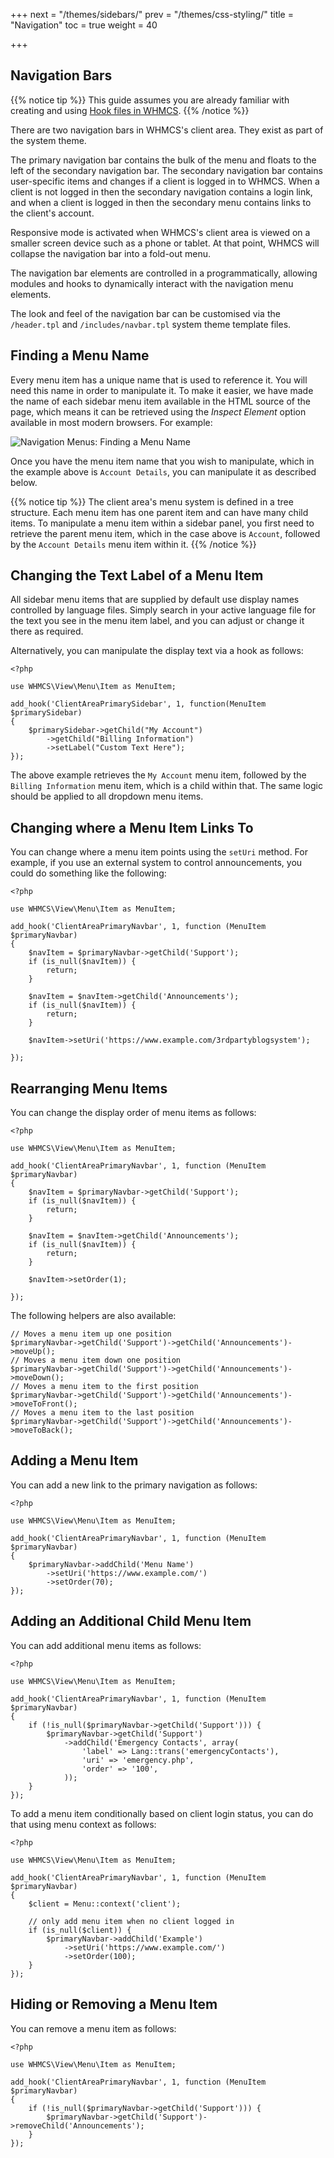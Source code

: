 +++
next = "/themes/sidebars/"
prev = "/themes/css-styling/"
title = "Navigation"
toc = true
weight = 40

+++

## Navigation Bars

{{% notice tip %}}
This guide assumes you are already familiar with creating and using [Hook files in WHMCS](/hooks/).
{{% /notice %}}

There are two navigation bars in WHMCS's client area. They exist as part of the system theme.

The primary navigation bar contains the bulk of the menu and floats to the left of the secondary navigation bar. The secondary navigation bar contains user-specific items and changes if a client is logged in to WHMCS. When a client is not logged in then the secondary navigation contains a login link, and when a client is logged in then the secondary menu contains links to the client's account.

Responsive mode is activated when WHMCS's client area is viewed on a smaller screen device such as a phone or tablet. At that point, WHMCS will collapse the navigation bar into a fold-out menu.

The navigation bar elements are controlled in a programmatically, allowing modules and hooks to dynamically interact with the navigation menu elements.

The look and feel of the navigation bar can be customised via the `/header.tpl` and `/includes/navbar.tpl` system theme template files.

## Finding a Menu Name

Every menu item has a unique name that is used to reference it. You will need this name in order to manipulate it. To make it easier, we have made the name of each sidebar menu item available in the HTML source of the page, which means it can be retrieved using the *Inspect Element* option available in most modern browsers. For example:

![Navigation Menus: Finding a Menu Name](menus-find-name.png)

Once you have the menu item name that you wish to manipulate, which in the example above is `Account Details`, you can manipulate it as described below.

{{% notice tip %}}
The client area's menu system is defined in a tree structure. Each menu item has one parent item and can have many child items. To manipulate a menu item within a sidebar panel, you first need to retrieve the parent menu item, which in the case above is `Account`, followed by the `Account Details` menu item within it.
{{% /notice %}}

## Changing the Text Label of a Menu Item

All sidebar menu items that are supplied by default use display names controlled by language files. Simply search in your active language file for the text you see in the menu item label, and you can adjust or change it there as required.

Alternatively, you can manipulate the display text via a hook as follows:

```
<?php

use WHMCS\View\Menu\Item as MenuItem;

add_hook('ClientAreaPrimarySidebar', 1, function(MenuItem $primarySidebar)
{
    $primarySidebar->getChild("My Account")
        ->getChild("Billing Information")
        ->setLabel("Custom Text Here");
});
```

The above example retrieves the `My Account` menu item, followed by the `Billing Information` menu item, which is a child within that. The same logic should be applied to all dropdown menu items.

## Changing where a Menu Item Links To

You can change where a menu item points using the `setUri` method. For example, if you use an external system to control announcements, you could do something like the following:

```
<?php

use WHMCS\View\Menu\Item as MenuItem;

add_hook('ClientAreaPrimaryNavbar', 1, function (MenuItem $primaryNavbar)
{
    $navItem = $primaryNavbar->getChild('Support');
    if (is_null($navItem)) {
        return;
    }

    $navItem = $navItem->getChild('Announcements');
    if (is_null($navItem)) {
        return;
    }

    $navItem->setUri('https://www.example.com/3rdpartyblogsystem');

});
```

## Rearranging Menu Items

You can change the display order of menu items as follows:

```
<?php

use WHMCS\View\Menu\Item as MenuItem;

add_hook('ClientAreaPrimaryNavbar', 1, function (MenuItem $primaryNavbar)
{
    $navItem = $primaryNavbar->getChild('Support');
    if (is_null($navItem)) {
        return;
    }

    $navItem = $navItem->getChild('Announcements');
    if (is_null($navItem)) {
        return;
    }

    $navItem->setOrder(1);

});
```

The following helpers are also available:

```
// Moves a menu item up one position
$primaryNavbar->getChild('Support')->getChild('Announcements')->moveUp();
// Moves a menu item down one position
$primaryNavbar->getChild('Support')->getChild('Announcements')->moveDown();
// Moves a menu item to the first position
$primaryNavbar->getChild('Support')->getChild('Announcements')->moveToFront();
// Moves a menu item to the last position
$primaryNavbar->getChild('Support')->getChild('Announcements')->moveToBack();
```

## Adding a Menu Item

You can add a new link to the primary navigation as follows:

```
<?php

use WHMCS\View\Menu\Item as MenuItem;

add_hook('ClientAreaPrimaryNavbar', 1, function (MenuItem $primaryNavbar)
{
    $primaryNavbar->addChild('Menu Name')
        ->setUri('https://www.example.com/')
        ->setOrder(70);
});
```

## Adding an Additional Child Menu Item

You can add additional menu items as follows:

```
<?php

use WHMCS\View\Menu\Item as MenuItem;

add_hook('ClientAreaPrimaryNavbar', 1, function (MenuItem $primaryNavbar)
{
    if (!is_null($primaryNavbar->getChild('Support'))) {
        $primaryNavbar->getChild('Support')
            ->addChild('Emergency Contacts', array(
                'label' => Lang::trans('emergencyContacts'),
                'uri' => 'emergency.php',
                'order' => '100',
            ));
    }
});
```

To add a menu item conditionally based on client login status, you can do that using menu context as follows:

```
<?php

use WHMCS\View\Menu\Item as MenuItem;

add_hook('ClientAreaPrimaryNavbar', 1, function (MenuItem $primaryNavbar)
{
    $client = Menu::context('client');

    // only add menu item when no client logged in
    if (is_null($client)) {
        $primaryNavbar->addChild('Example')
            ->setUri('https://www.example.com/')
            ->setOrder(100);
    }
});
```

## Hiding or Removing a Menu Item

You can remove a menu item as follows:

```
<?php

use WHMCS\View\Menu\Item as MenuItem;

add_hook('ClientAreaPrimaryNavbar', 1, function (MenuItem $primaryNavbar)
{
    if (!is_null($primaryNavbar->getChild('Support'))) {
        $primaryNavbar->getChild('Support')->removeChild('Announcements');
    }
});
```
